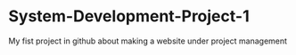 # System-Development-Project-1
My fist project in github about making a website under project management
